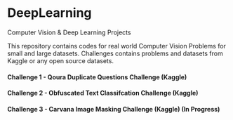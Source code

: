 # DeepLearning
Computer Vision &amp; Deep Learning Projects

This repository contains codes for real world Computer Vision Problems for small and large datasets.
Challenges contains problems and datasets from Kaggle or any open source datasets.

#### Challenge 1 - Qoura Duplicate Questions Challenge (Kaggle)       
#### Challenge 2 - Obfuscated Text Classifcation Challenge (Kaggle)       
#### Challenge 3 - Carvana Image Masking Challenge (Kaggle) (In Progress)     
